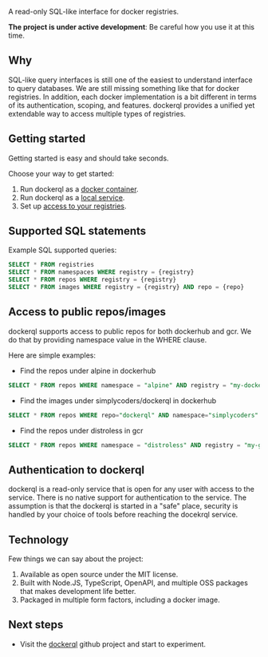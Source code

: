 A read-only SQL-like interface for docker registries.

**The project is under active development**: Be careful how you use it at this time.

## Why

SQL-like query interfaces is still one of the easiest to understand interface to query databases. We are still missing something like that for docker registries. 
In addition, each docker implementation is a bit different in terms of its authentication, scoping, and features. dockerql provides a unified yet extendable way to access multiple types of registries. 

## Getting started

Getting started is easy and should take seconds. 

Choose your way to get started:

1. Run dockerql as a [docker container](./run-dockerql-as-container).
2. Run dockerql as a [local service](./run-dockerql-as-local-server).
3. Set up [access to your registries](./set-up-access-to-registries).

## Supported SQL statements

Example SQL supported queries:

~~~sql
SELECT * FROM registries
SELECT * FROM namespaces WHERE registry = {registry}
SELECT * FROM repos WHERE registry = {registry} 
SELECT * FROM images WHERE registry = {registry} AND repo = {repo}
~~~

## Access to public repos/images

dockerql supports access to public repos for both dockerhub and gcr. We do that by providing namespace value in the WHERE clause. 

Here are simple examples:

* Find the repos under alpine in dockerhub

~~~sql
SELECT * FROM repos WHERE namespace = "alpine" AND registry = "my-dockerhub"
~~~

* Find the images under simplycoders/dockerql in dockerhub

~~~sql
SELECT * FROM repos WHERE repo="dockerql" AND namespace="simplycoders" AND registry = "my-dockerhub"
~~~

* Find the repos under distroless in gcr

~~~sql
SELECT * FROM repos WHERE namespace = "distroless" AND registry = "my-gcr"
~~~

## Authentication to dockerql

dockerql is a read-only service that is open for any user with access to the service. There is no native support for authentication to the service. 
The assumption is that the dockerql is started in a "safe" place, security is handled by your choice of tools before reaching the docekrql service.  

## Technology

Few things we can say about the project:

1. Available as open source under the MIT license. 
2. Built with Node.JS, TypeScript, OpenAPI, and multiple OSS packages that makes development life better.
3. Packaged in multiple form factors, including a docker image. 

## Next steps

* Visit the [dockerql](https://github.com/simplyCoders/dockerql) github project and start to experiment.

